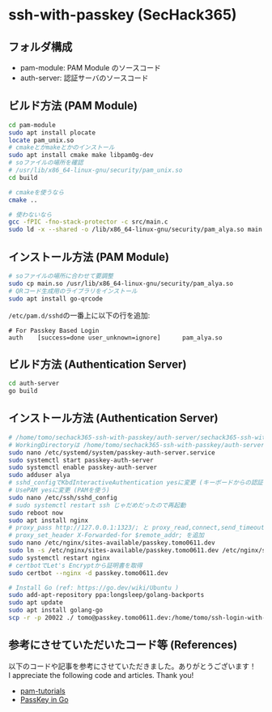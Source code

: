 # ssh-with-passkey (SecHack365)

## フォルダ構成

- pam-module: PAM Module のソースコード
- auth-server: 認証サーバのソースコード

## ビルド方法 (PAM Module)

```bash
cd pam-module
sudo apt install plocate
locate pam_unix.so
# cmakeとかmakeとかのインストール
sudo apt install cmake make libpam0g-dev
# soファイルの場所を確認
# /usr/lib/x86_64-linux-gnu/security/pam_unix.so
cd build

# cmakeを使うなら
cmake ..

# 使わないなら
gcc -fPIC -fno-stack-protector -c src/main.c
sudo ld -x --shared -o /lib/x86_64-linux-gnu/security/pam_alya.so main.o
```

## インストール方法 (PAM Module)

```bash
# soファイルの場所に合わせて要調整
sudo cp main.so /usr/lib/x86_64-linux-gnu/security/pam_alya.so
# QRコード生成用のライブラリをインストール
sudo apt install go-qrcode
```

`/etc/pam.d/sshd`の一番上に以下の行を追加:

```
# For Passkey Based Login
auth    [success=done user_unknown=ignore]      pam_alya.so
```

## ビルド方法 (Authentication Server)

```bash
cd auth-server
go build
```

## インストール方法 (Authentication Server)

```bash
# /home/tomo/sechack365-ssh-with-passkey/auth-server/sechack365-ssh-with-passkey を実行できるように設定 (実行ユーザーはtomoでよい)
# WorkingDirectoryは /home/tomo/sechack365-ssh-with-passkey/auth-server に設定するのわすれないように！(webディレクトリが見れなくなる)
sudo nano /etc/systemd/system/passkey-auth-server.service
sudo systemctl start passkey-auth-server
sudo systemctl enable passkey-auth-server
sudo adduser alya
# sshd_configでKbdInteractiveAuthentication yesに変更 (キーボードからの認証を有効にする)
# UsePAM yesに変更 (PAMを使う)
sudo nano /etc/ssh/sshd_config
# sudo systemctl restart ssh じゃだめだったので再起動
sudo reboot now
sudo apt install nginx
# proxy_pass http://127.0.0.1:1323/; と proxy_read,connect,send_timeoutを90に設定
# proxy_set_header X-Forwarded-for $remote_addr; を追加
sudo nano /etc/nginx/sites-available/passkey.tomo0611.dev
sudo ln -s /etc/nginx/sites-available/passkey.tomo0611.dev /etc/nginx/sites-enabled/passkey.tomo0611.dev
sudo systemctl restart nginx
# certbotでLet's Encryptから証明書を取得
sudo certbot --nginx -d passkey.tomo0611.dev

# Install Go (ref: https://go.dev/wiki/Ubuntu )
sudo add-apt-repository ppa:longsleep/golang-backports
sudo apt update
sudo apt install golang-go
scp -r -p 20022 ./ tomo@passkey.tomo0611.dev:/home/tomo/ssh-login-with-passkey/
```

## 参考にさせていただいたコード等 (References)

以下のコードや記事を参考にさせていただきました。ありがとうございます！  
I appreciate the following code and articles. Thank you!

- [pam-tutorials](https://github.com/fedetask/pam-tutorials/tree/master)
- [PassKey in Go](https://dev.to/egregors/passkey-in-go-1efk)
